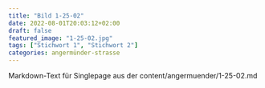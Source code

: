 ```yaml
---
title: "Bild 1-25-02"
date: 2022-08-01T20:03:12+02:00
draft: false
featured_image: "1-25-02.jpg"
tags: ["Stichwort 1", "Stichwort 2"]
categories: angermünder-strasse
---
```



Markdown-Text für Singlepage aus der content/angermuender/1-25-02.md